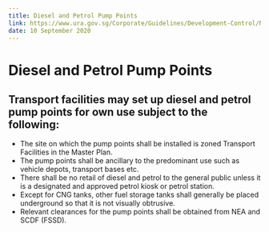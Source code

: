 ```yaml
---
title: Diesel and Petrol Pump Points
link: https://www.ura.gov.sg/Corporate/Guidelines/Development-Control/Non-Residential/Transport/PPP
date: 10 September 2020
---
```


# Diesel and Petrol Pump Points

## Transport facilities may set up diesel and petrol pump points for own use subject to the following:

- The site on which the pump points shall be installed is zoned Transport Facilities in the Master Plan.
- The pump points shall be ancillary to the predominant use such as vehicle depots, transport bases etc.
- There shall be no retail of diesel and petrol to the general public unless it is a designated and approved petrol kiosk or petrol station.
- Except for CNG tanks, other fuel storage tanks shall generally be placed underground so that it is not visually obtrusive.
- Relevant clearances for the pump points shall be obtained from NEA and SCDF (FSSD).


